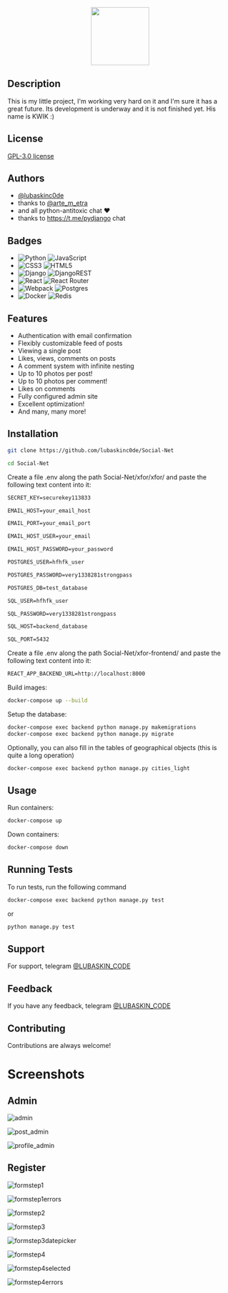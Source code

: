 
<p align=center>
<img src="https://user-images.githubusercontent.com/100635212/192161740-a11e5fbc-d6ad-4cdc-b49a-93528fd96aae.png" width="130">
</p>

## Description

This is my little project, I'm working very hard on it and I'm sure it has a great future. Its development is underway and it is not finished yet. His name is KWIK :)


## License

[GPL-3.0 license](https://ru.wikipedia.org/wiki/GNU_General_Public_License#GPL_v3)


## Authors

- [@lubaskinc0de](https://github.com/lubaskinc0de)
- thanks to [@arte_m_etra](https://github.com/artemetra)
- and all python-antitoxic chat ❤️
- thanks to https://t.me/pydjango chat
  

## Badges

- ![Python](https://img.shields.io/badge/python-3670A0?style=for-the-badge&logo=python&logoColor=ffdd54) ![JavaScript](https://img.shields.io/badge/javascript-%23323330.svg?style=for-the-badge&logo=javascript&logoColor=%23F7DF1E)
- ![CSS3](https://img.shields.io/badge/css3-%231572B6.svg?style=for-the-badge&logo=css3&logoColor=white) ![HTML5](https://img.shields.io/badge/html5-%23E34F26.svg?style=for-the-badge&logo=html5&logoColor=white)
- ![Django](https://img.shields.io/badge/django-%23092E20.svg?style=for-the-badge&logo=django&logoColor=white) ![DjangoREST](https://img.shields.io/badge/DJANGO-REST-ff1709?style=for-the-badge&logo=django&logoColor=white&color=ff1709&labelColor=gray)
- ![React](https://img.shields.io/badge/react-%2320232a.svg?style=for-the-badge&logo=react&logoColor=%2361DAFB) ![React Router](https://img.shields.io/badge/React_Router-CA4245?style=for-the-badge&logo=react-router&logoColor=white)
- ![Webpack](https://img.shields.io/badge/webpack-%238DD6F9.svg?style=for-the-badge&logo=webpack&logoColor=black) ![Postgres](https://img.shields.io/badge/postgres-%23316192.svg?style=for-the-badge&logo=postgresql&logoColor=white)
- ![Docker](https://img.shields.io/badge/docker-%230db7ed.svg?style=for-the-badge&logo=docker&logoColor=white) ![Redis](https://img.shields.io/badge/redis-%23DD0031.svg?style=for-the-badge&logo=redis&logoColor=white)

## Features

- Authentication with email confirmation
- Flexibly customizable feed of posts
- Viewing a single post
- Likes, views, comments on posts
- A comment system with infinite nesting
- Up to 10 photos per post!
- Up to 10 photos per comment!
- Likes on comments
- Fully configured admin site
- Excellent optimization!
- And many, many more!

## Installation

```bash
git clone https://github.com/lubaskinc0de/Social-Net
```

```bash
cd Social-Net
```

Create a file .env along the path Social-Net/xfor/xfor/ and paste the following text content into it:

```txt
SECRET_KEY=securekey113833

EMAIL_HOST=your_email_host

EMAIL_PORT=your_email_port

EMAIL_HOST_USER=your_email

EMAIL_HOST_PASSWORD=your_password

POSTGRES_USER=hfhfk_user

POSTGRES_PASSWORD=very1338281strongpass

POSTGRES_DB=test_database

SQL_USER=hfhfk_user

SQL_PASSWORD=very1338281strongpass

SQL_HOST=backend_database

SQL_PORT=5432
```

Create a file .env along the path Social-Net/xfor-frontend/ and paste the following text content into it:

```txt
REACT_APP_BACKEND_URL=http://localhost:8000
```

Build images:

```sh
docker-compose up --build
```

Setup the database:

```sh
docker-compose exec backend python manage.py makemigrations
docker-compose exec backend python manage.py migrate
```

Optionally, you can also fill in the tables of geographical objects (this is quite a long operation)

```sh
docker-compose exec backend python manage.py cities_light
```
    
## Usage

Run containers:

```bash
docker-compose up
```

Down containers:

```bash
docker-compose down
```

## Running Tests

To run tests, run the following command

```bash
docker-compose exec backend python manage.py test
```

or

```bash
python manage.py test
```

## Support

For support, telegram [@LUBASKIN_CODE](https://t.me/LUBASKIN_CODE)


## Feedback

If you have any feedback, telegram [@LUBASKIN_CODE](https://t.me/LUBASKIN_CODE)


## Contributing

Contributions are always welcome!

# Screenshots

## Admin

![admin](https://user-images.githubusercontent.com/100635212/190927635-105da74d-b408-43de-8286-4b01d0280cd5.png)

![post_admin](https://user-images.githubusercontent.com/100635212/190927648-ac226f12-192a-4e82-8269-fb109ebff920.png)

![profile_admin](https://user-images.githubusercontent.com/100635212/190927649-c5396528-3cf6-4c70-9e39-81bbc2ac6fe0.png)

## Register

![formstep1](https://user-images.githubusercontent.com/100635212/190927638-3aa4c77a-eb9f-414f-86de-06998c753e91.png)

![formstep1errors](https://user-images.githubusercontent.com/100635212/190927639-b2d2e80a-3aa9-48eb-ac85-2e286e3c7657.png)

![formstep2](https://user-images.githubusercontent.com/100635212/190927640-57309602-814c-493b-a101-a3a00db81aa8.png)

![formstep3](https://user-images.githubusercontent.com/100635212/190927641-36e9680f-109e-4f78-9d1c-e18a071f7faa.png)

![formstep3datepicker](https://user-images.githubusercontent.com/100635212/190927642-f93eed2b-ffa5-4d11-bd4d-bff0cf346325.png)

![formstep4](https://user-images.githubusercontent.com/100635212/190927643-51938fd6-e440-4aa4-9d92-07a23b03803a.png)

![formstep4selected](https://user-images.githubusercontent.com/100635212/190927647-8b05b2ab-5d4d-49f7-9fd4-4866aeed6b16.png)

![formstep4errors](https://user-images.githubusercontent.com/100635212/190927645-e79931ff-6677-4aa4-b42c-d6ed16dcba4a.png)


